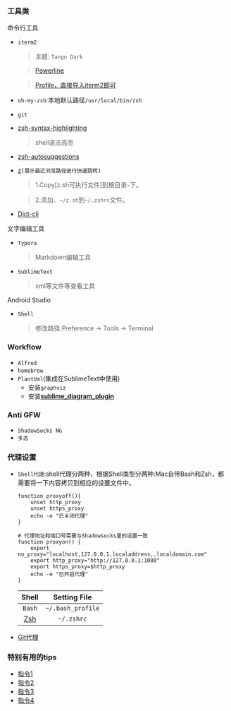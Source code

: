### 工具类

命令行工具

* `iterm2`

  > 主题: `Tango Dark`
  
  > [Powerline](https://zhuanlan.zhihu.com/p/26373052)
  
  > [Profile，直接导入iterm2即可](https://github.com/404-alan/CommontoolsForMac/blob/master/iterm2_profile.json)
 
* `oh-my-zsh`:本地默认路径`/usr/local/bin/zsh`
* `git`
* [zsh-syntax-highlighting](https://github.com/zsh-users/zsh-syntax-highlighting)
  > shell语法高亮
* [zsh-autosuggestions](https://github.com/zsh-users/zsh-autosuggestions)
* [z](https://www.smashingmagazine.com/2015/07/become-command-line-power-user-oh-my-zsh-z/)`(展示最近浏览路径进行快速跳转)`
  
  > 1.Copy[z.sh可执行文件]到根目录`~`下。
  
  > 2.添加`. ~/z.sh`到`~/.zshrc`文件。
  
 * [Dict-cli](https://pypi.org/project/dict-cli/)
 

文字编辑工具

* `Typora`

  > Markdown编辑工具

* `SublimeText`

  > xml等文件等查看工具
  
Android Studio

* `Shell`

  > 修改路径:Preference -> Tools -> Terminal

### Workflow

* `Alfred`
* `homebrew`
* `PlantUml`(集成在SublimeText中使用)
  * 安装`graphviz`
  * 安装[**sublime_diagram_plugin**](https://github.com/jvantuyl/sublime_diagram_plugin)

### Anti GFW

* `ShadowSocks NG`
* `多态`

### 代理设置
* `Shell代理`:shell代理分两种，根据Shell类型分两种:Mac自带Bash和Zsh，都需要将一下内容拷贝到相应的设置文件中。
    ```
    function proxyoff(){
        unset http_proxy
        unset https_proxy
        echo -e "已关闭代理"
    }

    # 代理地址和端口号需要与Shadowsocks里的设置一致
    function proxyon() {
        export no_proxy="localhost,127.0.0.1,localaddress,.localdomain.com"
        export http_proxy="http://127.0.0.1:1080"
        export https_proxy=$http_proxy
        echo -e "已开启代理"
    }
    ```
   
  |Shell|Setting File|
  |:------:|:-------:|
  |`Bash`|`~/.bash_profile`|
  |[Zsh](https://ohmyz.sh/)|`~/.zshrc`|

  

* [Git代理](https://gist.github.com/laispace/666dd7b27e9116faece6)

### 特别有用的tips

  * [指令1](https://xiaozhou.net/learn-the-command-line-iterm-and-zsh-2017-06-23.html)
  * [指令2](https://linux.cn/article-10047-1.html)
  * [指令3](https://sibevin.github.io/posts/2014-09-28-094856-oh-my-zsh-tips)
  * [指令4](https://xiaozhou.net/learn-the-command-line-iterm-and-zsh-2017-06-23.html)
